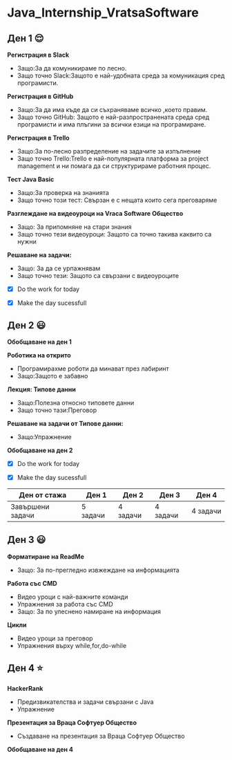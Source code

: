 # Java_Internship_VratsaSoftware

## Ден 1 :relieved:


**Регистрация в Slack**
- Защо:За да комуникираме по лесно.
- Защо точно Slack:Защото е най-удобната среда за комуникация сред програмисти.

**Регистрация в GitHub**
- Защо:За да има къде да си съхраняваме всичко ,което правим.
- Защо точно GitHub: Защото е най-разпространената среда сред програмисти и има плъгини за всички езици на програмиране.

**Регистрация в Trello**
- Защо:За по-лесно разпределение на задачите за изпълнение
- Защо точно Trello:Trello е най-популярната платформа за project management и ни помага да си структурираме работния процес. 

**Тест Java Basic**
- Защо:За проверка на знанията
- Защо точно този тест: Свързан е с нещата които сега преговаряме

**Разглеждане на видеоуроци на Vraca Software Общество**
- Защо: За припомняне на стари знания
- Защо точно тези видеоуроци: Защото са точно такива каквито са нужни

**Решаване на задачи:**
- Защо: За да се урпажнявам
- Защо точно тези: Защото са свързани с видеоуроците

- [x] Do the work for today
- [x] Make the day sucessfull


## Ден 2 :smiley:


**Обобщаване на ден 1**

**Роботика на открито**
- Програмирахме роботи да минават през лабиринт
- Защо:Защото е забавно

**Лекция: Типове данни**
- Защо:Полезна относно типовете данни
- Защо точно тази:Преговор

**Решаване на задачи от Типове данни:**
- Защо:Упражнение

**Обобщаване на ден 2**

- [x] Do the work for today
- [x] Make the day sucessfull


Ден от стажа | Ден 1| Ден 2| Ден 3 | Ден 4 |
-------------|-----------|--------|--------|--------|
Завършени задачи|5 задачи|4 задачи|4 задачи|4 задачи|




## Ден 3 :smiley:


**Форматиране на ReadMe**
- Защо: За по-прегледно извжеждане на информацията

**Работа със CMD**
- Видео уроци с най-важните команди
- Упражнения за работа със CMD
- Защо: За по улеснено намиране на информация

**Цикли**
- Видео уроци за преговор
- Упражнения върху while,for,do-while


## Ден 4 :star:
 **HackerRank**
 - Предизвикателства и задачи свързани с Java
 - Упражнение
 
**Презентация за Враца Софтуер Общество**
- Създаване на презентация за Враца Софтуер Общество

**Обобщаване на ден 4**
